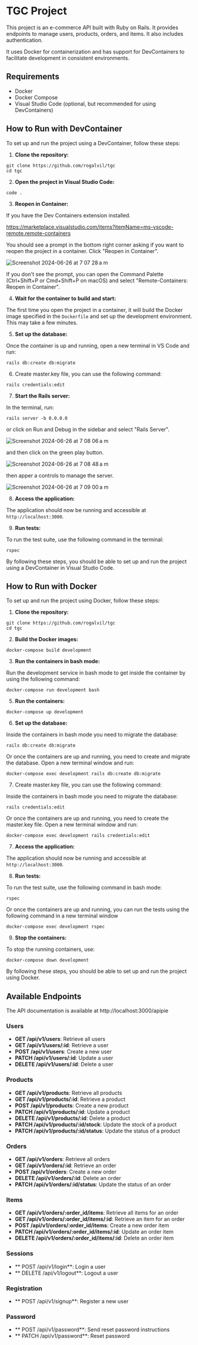 # TGC Project

This project is an e-commerce API built with Ruby on Rails. It provides endpoints
to manage users, products, orders, and items. It also includes authentication.

It uses Docker for containerization and has support for DevContainers to
facilitate development in consistent environments.

## Requirements

- Docker
- Docker Compose
- Visual Studio Code (optional, but recommended for using DevContainers)

## How to Run with DevContainer

To set up and run the project using a DevContainer, follow these steps:

1. **Clone the repository:**

```
git clone https://github.com/rogalvil/tgc
cd tgc
```

2. **Open the project in Visual Studio Code:**

```
code .
```

3. **Reopen in Container:**

If you have the Dev Containers extension installed.

https://marketplace.visualstudio.com/items?itemName=ms-vscode-remote.remote-containers

You should see a prompt in the bottom right corner asking if you want to reopen the project in a container. Click "Reopen in Container".

![Screenshot 2024-06-26 at 7 07 28 a m](https://github.com/rogalvil/tgc/assets/695923/666428ad-6cda-44a2-8650-da9e0b3659dd)

If you don't see the prompt, you can open the Command Palette (Ctrl+Shift+P or Cmd+Shift+P on macOS) and select "Remote-Containers: Reopen in Container".

4. **Wait for the container to build and start:**

The first time you open the project in a container, it will build the Docker image specified in the `Dockerfile` and set up the development environment. This may take a few minutes.

5. **Set up the database:**

Once the container is up and running, open a new terminal in VS Code and run:

```
rails db:create db:migrate
```

6. Create master.key file, you can use the following command:

```
rails credentials:edit
```

7. **Start the Rails server:**

In the terminal, run:

```
rails server -b 0.0.0.0
```

or click on Run and Debug in the sidebar and select "Rails Server".

![Screenshot 2024-06-26 at 7 08 06 a m](https://github.com/rogalvil/tgc/assets/695923/aea7dd1e-66bd-4873-8d95-22d65ec2edae)

and then click on the green play button.

![Screenshot 2024-06-26 at 7 08 48 a m](https://github.com/rogalvil/tgc/assets/695923/6811ac40-e241-4d66-a365-cdc85a09b0bd)

then apper a controls to manage the server.

![Screenshot 2024-06-26 at 7 09 00 a m](https://github.com/rogalvil/tgc/assets/695923/cca2d9f6-b6ee-49c4-8564-fba1564228ef)

8. **Access the application:**

The application should now be running and accessible at `http://localhost:3000`.

9. **Run tests:**

To run the test suite, use the following command in the terminal:

```
rspec
```

By following these steps, you should be able to set up and run the project using a DevContainer in Visual Studio Code.

## How to Run with Docker

To set up and run the project using Docker, follow these steps:

1. **Clone the repository:**

```
git clone https://github.com/rogalvil/tgc
cd tgc
```

2. **Build the Docker images:**

```
docker-compose build development
```

3. **Run the containers in bash mode:**

Run the development service in bash mode to get inside the container by using
the following command:

```
docker-compose run development bash
```

5. **Run the containers:**

```
docker-compose up development
```

6. **Set up the database:**

Inside the containers in bash mode you need to migrate the database:

```
rails db:create db:migrate
```

Or once the containers are up and running, you need to create and migrate the database. Open a new terminal window and run:

```
docker-compose exec development rails db:create db:migrate
```

7. Create master.key file, you can use the following command:

Inside the containers in bash mode you need to migrate the database:

```
rails credentials:edit
```

Or once the containers are up and running, you need to create the master.key file. Open a new terminal window and run:

```
docker-compose exec development rails credentials:edit
```

7. **Access the application:**

The application should now be running and accessible at `http://localhost:3000`.

8. **Run tests:**

To run the test suite, use the following command in bash mode:

```
rspec
```

Or once the containers are up and running, you can run the tests using the following command in a new terminal window

```
docker-compose exec development rspec
```

9. **Stop the containers:**

To stop the running containers, use:

```
docker-compose down development
```

By following these steps, you should be able to set up and run the project using Docker.

## Available Endpoints

The API documentation is available at
http://localhost:3000/apipie

### Users

- **GET /api/v1/users**: Retrieve all users
- **GET /api/v1/users/:id**: Retrieve a user
- **POST /api/v1/users**: Create a new user
- **PATCH /api/v1/users/:id**: Update a user
- **DELETE /api/v1/users/:id**: Delete a user

### Products

- **GET /api/v1/products**: Retrieve all products
- **GET /api/v1/products/:id**: Retrieve a product
- **POST /api/v1/products**: Create a new product
- **PATCH /api/v1/products/:id**: Update a product
- **DELETE /api/v1/products/:id**: Delete a product
- **PATCH /api/v1/products/:id/stock**: Update the stock of a product
- **PATCH /api/v1/products/:id/status**: Update the status of a product

### Orders

- **GET /api/v1/orders**: Retrieve all orders
- **GET /api/v1/orders/:id**: Retrieve an order
- **POST /api/v1/orders**: Create a new order
- **DELETE /api/v1/orders/:id**: Delete an order
- **PATCH /api/v1/orders/:id/status**: Update the status of an order

### Items

- **GET /api/v1/orders/:order_id/items**: Retrieve all items for an order
- **GET /api/v1/orders/:order_id/items/:id**: Retrieve an item for an order
- **POST /api/v1/orders/:order_id/items**: Create a new order item
- **PATCH /api/v1/orders/:order_id/items/:id**: Update an order item
- **DELETE /api/v1/orders/:order_id/items/:id**: Delete an order item

### Sessions

- ** POST /api/v1/login**: Login a user
- ** DELETE /api/v1/logout**: Logout a user

### Registration

- ** POST /api/v1/signup**: Register a new user

### Password

- ** POST /api/v1/password**: Send reset password instructions
- ** PATCH /api/v1/password**: Reset password
